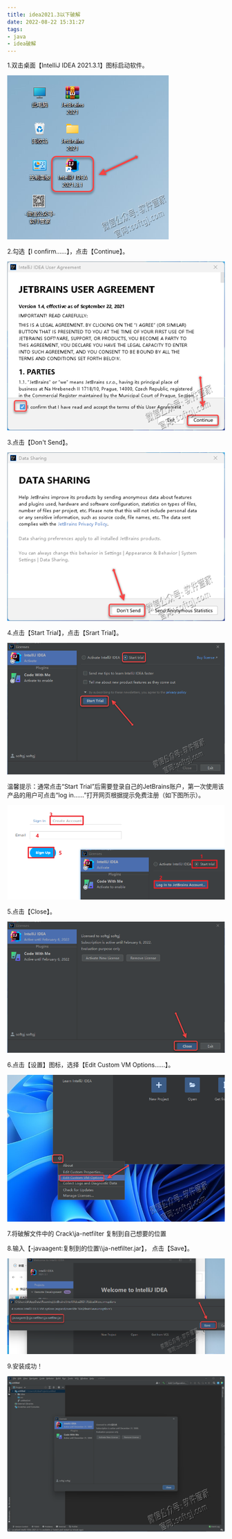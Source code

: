 ```yaml
---
title: idea2021.3以下破解
date: 2022-08-22 15:31:27
tags:
- java
- idea破解
---
```


1.双击桌面【IntelliJ IDEA 2021.3.1】图标启动软件。

![图片](idea2021-3以下破解/640-16611534994063.png)

2.勾选【I confirm……】，点击【Continue】。

![图片](idea2021-3以下破解/640-16611534994074.png)

3.点击【Don't Send】。

![图片](idea2021-3以下破解/640-16611534994075.png)

4.点击【Start Trial】，点击【Srart Trial】。

![图片](idea2021-3以下破解/640-16611534994076.png)

温馨提示：通常点击“Start Trial”后需要登录自己的JetBrains账户，第一次使用该产品的用户可点击“log in……”打开网页根据提示免费注册（如下图所示）。

![图片](idea2021-3以下破解/640-16611534994077.png)

5.点击【Close】。

![图片](idea2021-3以下破解/640-16611534994078.png)

6.点击【设置】图标，选择【Edit Custom VM Options……】。

![图片](idea2021-3以下破解/640-16611534994079.png)

7.将破解文件中的 Crack\ja-netfilter 复制到自己想要的位置

8.输入【-javaagent:复制到的位置\\\ja-netfilter.jar】， 点击【Save】。

![图片](idea2021-3以下破解/640-166115349940710.png)

9.安装成功！

![图片](idea2021-3以下破解/640-166115349940711.png)
